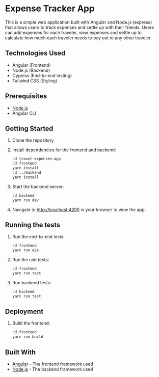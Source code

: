 # Expense Tracker App

This is a simple web application built with Angular and Node.js (express) that allows users to track expenses and settle up with their friends. Users can add expenses for each traveler, view expenses and settle up to calculate how much each traveler needs to pay out to any other traveler.

## Technologies Used

- Angular (Frontend)
- Node.js (Backend)
- Cypress (End-to-end testing)
- Tailwind CSS (Styling)

## Prerequisites

- [Node.js](https://nodejs.org/en/)
- Angular CLI

## Getting Started

1. Clone the repository

2. Install dependencies for the frontend and backend:

    ```bash
    cd travel-expenses-app
    cd frontend
    yarn install
    cd ../backend
    yarn install
    ```

3. Start the backend server:

    ```bash
    cd backend
    yarn run dev
    ```

4. Navigate to <http://localhost:4200> in your browser to view the app.

## Running the tests

1. Run the end-to-end tests:

    ```bash
    cd frontend
    yarn run e2e
    ```

2. Run the unit tests:

    ```bash
    cd frontend
    yarn run test
    ```

3. Run backend tests:

    ```bash
    cd backend
    yarn run test
    ```

## Deployment

1. Build the frontend:

    ```bash
    cd frontend
    yarn run build
    ```

## Built With

- [Angular](https://angular.io/) - The frontend framework used
- [Node.js](https://nodejs.org/en/) - The backend framework used
